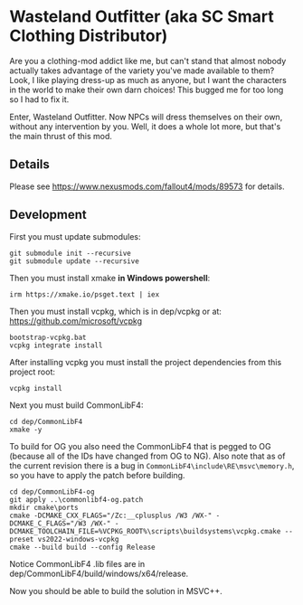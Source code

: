 # Wasteland Outfitter (aka SC Smart Clothing Distributor)

Are you a clothing-mod addict like me, but can't stand that almost nobody actually takes advantage of the variety you've made available to them? Look, I like playing dress-up as much as anyone, but I want the characters in the world to make their own darn choices! This bugged me for too long so I had to fix it.

Enter, Wasteland Outfitter. Now NPCs will dress themselves on their own, without any intervention by you. Well, it does a whole lot more, but that's the main thrust of this mod.


## Details

Please see https://www.nexusmods.com/fallout4/mods/89573 for details.


## Development

First you must update submodules:

    git submodule init --recursive
    git submodule update --recursive

Then you must install xmake **in Windows powershell**:

    irm https://xmake.io/psget.text | iex

Then you must install vcpkg, which is in dep/vcpkg or at: https://github.com/microsoft/vcpkg

    bootstrap-vcpkg.bat
    vcpkg integrate install

After installing vcpkg you must install the project dependencies from this project root:

    vcpkg install

Next you must build CommonLibF4:

    cd dep/CommonLibF4
    xmake -y

To build for OG you also need the CommonLibF4 that is pegged to OG (because
all of the IDs have changed from OG to NG). Also note that as of the current
revision there is a bug in `CommonLibF4\include\RE\msvc\memory.h`, so you
have to apply the patch before building.

    cd dep/CommonLibF4-og
    git apply ..\commonlibf4-og.patch
    mkdir cmake\ports
    cmake -DCMAKE_CXX_FLAGS="/Zc:__cplusplus /W3 /WX-" -DCMAKE_C_FLAGS="/W3 /WX-" -DCMAKE_TOOLCHAIN_FILE=%VCPKG_ROOT%\scripts\buildsystems\vcpkg.cmake --preset vs2022-windows-vcpkg
    cmake --build build --config Release

Notice CommonLibF4 .lib files are in dep/CommonLibF4/build/windows/x64/release.

Now you should be able to build the solution in MSVC++.
